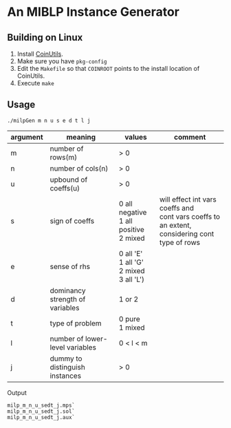 # An MIBLP Instance Generator 

## Building on Linux

 1. Install [CoinUtils](https://github.com/coin-or/CoinUtils).
 2. Make sure you have `pkg-config`
 3. Edit the `Makefile` so that `COINROOT` points to the install location of CoinUtils.
 4. Execute `make`

## Usage
```
./milpGen m n u s e d t l j
```
| argument | meaning | values | comment |
| -------- | ------- | ------ | ------- |
| m | number of rows(m) | > 0 | |
| n | number of cols(n) | > 0 | |
| u |upbound of coeffs(u) | > 0 | |
| s | sign of coeffs | 0 all negative <br> 1 all positive <br> 2 mixed | will effect int vars coeffs and <br> cont vars coeffs to an extent,<br> considering cont type of rows |
| e | sense of rhs | 0 all 'E' <br> 1 all 'G' <br> 2 mixed <br> 3 all 'L') |
| d | dominancy strength of variables| 1 or 2 | | 
| t | type of problem | 0 pure <br> 1 mixed | |
| l | number of lower-level variables | 0 < l < m |
| j | dummy to distinguish instances | > 0 | 

Output 
```
milp_m_n_u_sedt_j.mps` 
milp_m_n_u_sedt_j.sol` 
milp_m_n_u_sedt_j.aux` 
```
